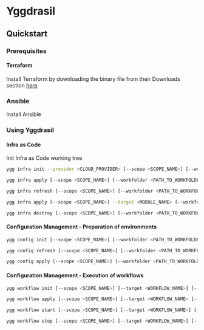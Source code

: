 # Yggdrasil

## Quickstart

### Prerequisites

#### Terraform

Install Terraform by downloading the binary file from their Downloads section [here](https://www.terraform.io/downloads.html)

### Ansible

Install Ansible

### Using Yggdrasil

#### Infra as Code

Init Infra as Code working tree

```bash
ygg infra init --provider <CLOUD_PROVIDER> [--scope <SCOPE_NAME>] [--workfolder <PATH_TO_WORKFOLDER>]
```

```bash
ygg infra apply [--scope <SCOPE_NAME>] [--workfolder <PATH_TO_WORKFOLDER>]
```

```bash
ygg infra refresh [--scope <SCOPE_NAME>] [--workfolder <PATH_TO_WORKFOLDER>]
```

```bash
ygg infra apply [--scope <SCOPE_NAME>] --target <MODULE_NAME> [--workfolder <PATH_TO_WORKFOLDER>]
```

```bash
ygg infra destroy [--scope <SCOPE_NAME>] [--workfolder <PATH_TO_WORKFOLDER>]
```

#### Configuration Management - Preparation of environments

```bash
ygg config init [--scope <SCOPE_NAME>] [--workfolder <PATH_TO_WORKFOLDER>]
```

```bash
ygg config refresh [--scope <SCOPE_NAME>] [--workfolder <PATH_TO_WORKFOLDER>]
```

```bash
ygg config apply [--scope <SCOPE_NAME>] [--workfolder <PATH_TO_WORKFOLDER>] [--continue]
```

#### Configuration Management - Execution of workflows

```bash
ygg workflow init [--scope <SCOPE_NAME>] [--target <WORKFLOW_NAME>] [--workfolder <PATH_TO_WORKFOLDER>]
```

```bash
ygg workflow apply [--scope <SCOPE_NAME>] [--target <WORKFLOW_NAME> [--workfolder <PATH_TO_WORKFOLDER>]
```

```bash
ygg workflow start [--scope <SCOPE_NAME>] [--target <WORKFLOW_NAME>] [--workfolder <PATH_TO_WORKFOLDER>]
```

```bash
ygg workflow stop [--scope <SCOPE_NAME>] [--target <WORKFLOW_NAME>] [--workfolder <PATH_TO_WORKFOLDER>]
```